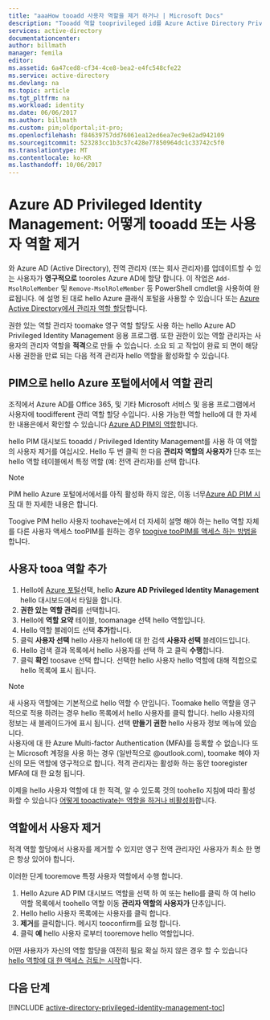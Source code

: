 ```yaml
---
title: "aaaHow tooadd 사용자 역할을 제거 하거나 | Microsoft Docs"
description: "Tooadd 역할 tooprivileged id를 Azure Active Directory Privileged Identity Management 응용 프로그램을 hello 하는 방법에 대해 알아봅니다."
services: active-directory
documentationcenter: 
author: billmath
manager: femila
editor: 
ms.assetid: 6a47ced8-cf34-4ce8-bea2-e4fc548cfe22
ms.service: active-directory
ms.devlang: na
ms.topic: article
ms.tgt_pltfrm: na
ms.workload: identity
ms.date: 06/06/2017
ms.author: billmath
ms.custom: pim;oldportal;it-pro;
ms.openlocfilehash: f84639757dd76061ea12ed6ea7ec9e62ad942109
ms.sourcegitcommit: 523283cc1b3c37c428e77850964dc1c33742c5f0
ms.translationtype: MT
ms.contentlocale: ko-KR
ms.lasthandoff: 10/06/2017
---
```

# <a name="azure-ad-privileged-identity-management-how-tooadd-or-remove-a-user-role"></a>Azure AD Privileged Identity Management: 어떻게 tooadd 또는 사용자 역할 제거
와 Azure AD (Active Directory), 전역 관리자 (또는 회사 관리자)를 업데이트할 수 있는 사용자가 **영구적으로** tooroles Azure AD에 할당 합니다. 이 작업은 `Add-MsolRoleMember` 및 `Remove-MsolRoleMember` 등 PowerShell cmdlet을 사용하여 완료됩니다. 에 설명 된 대로 hello Azure 클래식 포털을 사용할 수 있습니다 또는 [Azure Active Directory에서 관리자 역할 할당](active-directory-assign-admin-roles.md)합니다.

권한 있는 역할 관리자 toomake 영구 역할 할당도 사용 하는 hello Azure AD Privileged Identity Management 응용 프로그램. 또한 권한이 있는 역할 관리자는 사용자의 관리자 역할을 **적격**으로 만들 수 있습니다. 소요 되 고 작업이 완료 되 면이 해당 사용 권한을 만료 되는 다음 적격 관리자 hello 역할을 활성화할 수 있습니다.

## <a name="manage-roles-with-pim-in-hello-azure-portal"></a>PIM으로 hello Azure 포털에서에서 역할 관리
조직에서 Azure AD를 Office 365, 및 기타 Microsoft 서비스 및 응용 프로그램에서 사용자에 toodifferent 관리 역할 할당 수입니다.  사용 가능한 역할 hello에 대 한 자세한 내용은에서 확인할 수 있습니다 [Azure AD PIM의 역할](active-directory-privileged-identity-management-roles.md)합니다.

hello PIM 대시보드 tooadd / Privileged Identity Management를 사용 하 여 역할의 사용자 제거를 여십시오. Hello 두 번 클릭 한 다음 **관리자 역할의 사용자가** 단추 또는 hello 역할 테이블에서 특정 역할 (예: 전역 관리자)를 선택 합니다.

> [!NOTE]
> PIM hello Azure 포털에서에서를 아직 활성화 하지 않은, 이동 너무[Azure AD PIM 시작](active-directory-privileged-identity-management-getting-started.md) 대 한 자세한 내용은 합니다.

Toogive PIM hello 사용자 toohave는에서 더 자세히 설명 해야 하는 hello 역할 자체를 다른 사용자 액세스 tooPIM를 원하는 경우 [toogive tooPIM를 액세스 하는 방법을](active-directory-privileged-identity-management-how-to-give-access-to-pim.md)합니다.

## <a name="add-a-user-tooa-role"></a>사용자 tooa 역할 추가
1. Hello에 [Azure 포털](https://portal.azure.com/)선택, hello **Azure AD Privileged Identity Management** hello 대시보드에서 타일을 합니다.
2. **권한 있는 역할 관리**를 선택합니다.
3. Hello에 **역할 요약** 테이블, toomanage 선택 hello 역할입니다.
4. Hello 역할 블레이드 선택 **추가**합니다.
5. 클릭 **사용자 선택** hello 사용자 hello에 대 한 검색 **사용자 선택** 블레이드입니다.  
6. Hello 검색 결과 목록에서 hello 사용자를 선택 하 고 클릭 **수행**합니다.
7. 클릭 **확인** toosave 선택 합니다. 선택한 hello 사용자 hello 역할에 대해 적합으로 hello 목록에 표시 됩니다.

> [!NOTE]
> 새 사용자 역할에는 기본적으로 hello 역할 수 만입니다. Toomake hello 역할을 영구적으로 적용 하려는 경우 hello 목록에서 hello 사용자를 클릭 합니다. hello 사용자의 정보는 새 블레이드가에 표시 됩니다. 선택 **만들기 권한** hello 사용자 정보 메뉴에 있습니다.  
> 사용자에 대 한 Azure Multi-factor Authentication (MFA)를 등록할 수 없습니다 또는 Microsoft 계정을 사용 하는 경우 (일반적으로 @outlook.com), toomake 해야 자신의 모든 역할에 영구적으로 합니다. 적격 관리자는 활성화 하는 동안 tooregister MFA에 대 한 요청 됩니다.

이제을 hello 사용자 역할에 대 한 적격, 알 수 있도록 것의 toohello 지침에 따라 활성화할 수 있습니다 [어떻게 tooactivate는 역할을 하거나 비활성화](active-directory-privileged-identity-management-how-to-activate-role.md)합니다.

## <a name="remove-a-user-from-a-role"></a>역할에서 사용자 제거
적격 역할 할당에서 사용자를 제거할 수 있지만 영구 전역 관리자인 사용자가 최소 한 명은 항상 있어야 합니다.

이러한 단계 tooremove 특정 사용자 역할에서 수행 합니다.

1. Hello Azure AD PIM 대시보드 역할을 선택 하 여 또는 hello를 클릭 하 여 hello 역할 목록에서 toohello 역할 이동 **관리자 역할의 사용자가** 단추입니다.
2. Hello hello 사용자 목록에는 사용자를 클릭 합니다.
3. **제거**를 클릭합니다. 메시지 tooconfirm를 요청 합니다.
4. 클릭 **예** hello 사용자 로부터 tooremove hello 역할입니다.

어떤 사용자가 자신의 역할 할당을 여전히 필요 확실 하지 않은 경우 할 수 있습니다 [hello 역할에 대 한 액세스 검토는 시작](active-directory-privileged-identity-management-how-to-start-security-review.md)합니다.

## <a name="next-steps"></a>다음 단계
[!INCLUDE [active-directory-privileged-identity-management-toc](../../includes/active-directory-privileged-identity-management-toc.md)]

